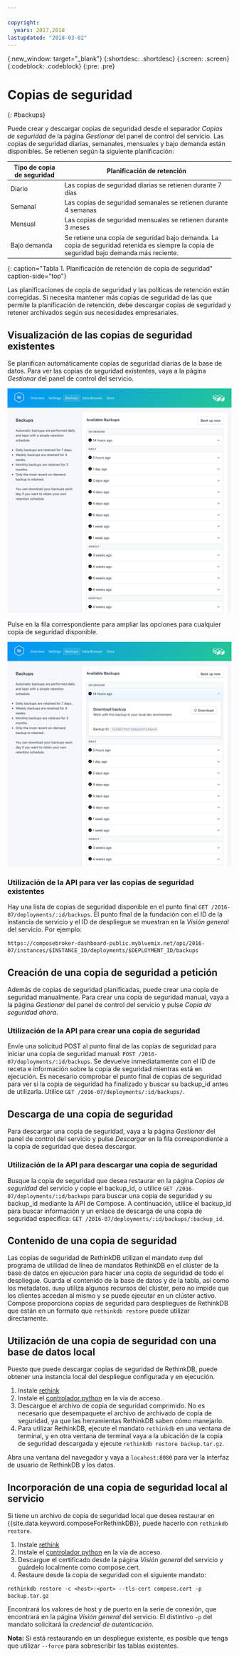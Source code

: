 ```yaml
---

copyright:
  years: 2017,2018
lastupdated: "2018-03-02"
---
```


{:new_window: target="_blank"}
{:shortdesc: .shortdesc}
{:screen: .screen}
{:codeblock: .codeblock}
{:pre: .pre}

# Copias de seguridad
{: #backups}

Puede crear y descargar copias de seguridad desde el separador _Copias de seguridad_ de la página _Gestionar_ del panel de control del servicio. Las copias de seguridad diarias, semanales, mensuales y bajo demanda están disponibles. Se retienen según la siguiente planificación:

Tipo de copia de seguridad|Planificación de retención
----------|-----------
Diario|Las copias de seguridad diarias se retienen durante 7 días
Semanal|Las copias de seguridad semanales se retienen durante 4 semanas
Mensual|Las copias de seguridad mensuales se retienen durante 3 meses
Bajo demanda|Se retiene una copia de seguridad bajo demanda. La copia de seguridad retenida es siempre la copia de seguridad bajo demanda más reciente.
{: caption="Tabla 1. Planificación de retención de copia de seguridad" caption-side="top"}

Las planificaciones de copia de seguridad y las políticas de retención están corregidas. Si necesita mantener más copias de seguridad de las que permite la planificación de retención, debe descargar copias de seguridad y retener archivados según sus necesidades empresariales.

## Visualización de las copias de seguridad existentes

Se planifican automáticamente copias de seguridad diarias de la base de datos. Para ver las copias de seguridad existentes, vaya a la página *Gestionar* del panel de control del servicio. 

  ![Copias de seguridad](./images/rethink-backups-show.png "Una lista de copias de seguridad del panel de control del servicio")

Pulse en la fila correspondiente para ampliar las opciones para cualquier copia de seguridad disponible.

  ![Opciones de copia de seguridad](./images/rethink-backups-options.png "Opciones de una copia de seguridad.") 

### Utilización de la API para ver las copias de seguridad existentes

Hay una lista de copias de seguridad disponible en el punto final `GET /2016-07/deployments/:id/backups`. El punto final de la fundación con el ID de la instancia de servicio y el ID de despliegue se muestran en la _Visión general_ del servicio. Por ejemplo: 
``` 
https://composebroker-dashboard-public.mybluemix.net/api/2016-07/instances/$INSTANCE_ID/deployments/$DEPLOYMENT_ID/backups
```  

## Creación de una copia de seguridad a petición

Además de copias de seguridad planificadas, puede crear una copia de seguridad manualmente. Para crear una copia de seguridad manual, vaya a la página *Gestionar* del panel de control del servicio y pulse *Copia de seguridad ahora*.

### Utilización de la API para crear una copia de seguridad

Envíe una solicitud POST al punto final de las copias de seguridad para iniciar una copia de seguridad manual: `POST /2016-07/deployments/:id/backups`. Se devuelve inmediatamente con el ID de receta e información sobre la copia de seguridad mientras está en ejecución. Es necesario comprobar el punto final de copias de seguridad para ver si la copia de seguridad ha finalizado y buscar su backup_id antes de utilizarla. Utilice `GET /2016-07/deployments/:id/backups/`.

## Descarga de una copia de seguridad

Para descargar una copia de seguridad, vaya a la página *Gestionar* del panel de control del servicio y pulse *Descargar* en la fila correspondiente a la copia de seguridad que desea descargar.

### Utilización de la API para descargar una copia de seguridad

Busque la copia de seguridad que desea restaurar en la página _Copias de seguridad_ del servicio y copie el backup_id, o utilice `GET /2016-07/deployments/:id/backups` para buscar una copia de seguridad y su backup_id mediante la API de Compose. A continuación, utilice el backup_id para buscar información y un enlace de descarga de una copia de seguridad específica: `GET /2016-07/deployments/:id/backups/:backup_id`.

## Contenido de una copia de seguridad

Las copias de seguridad de RethinkDB utilizan el mandato `dump` del programa de utilidad de línea de mandatos RethinkDB en el clúster de la base de datos en ejecución para hacer una copia de seguridad de todo el despliegue. Guarda el contenido de la base de datos y de la tabla, así como los metadatos. `dump` utiliza algunos recursos del clúster, pero no impide que los clientes accedan al mismo y se puede ejecutar en un clúster activo. Compose proporciona copias de seguridad para despliegues de RethinkDB que están en un formato que `rethinkdb restore` puede utilizar directamente.

## Utilización de una copia de seguridad con una base de datos local

Puesto que puede descargar copias de seguridad de RethinkDB, puede obtener una instancia local del despliegue configurada y en ejecución.

1. Instale [rethink](https://www.rethinkdb.com/docs/install/)
2. Instale el [controlador python](https://www.rethinkdb.com/docs/install-drivers/python/) en la vía de acceso.
3. Descargue el archivo de copia de seguridad comprimido. No es necesario que desempaquete el archivo de archivado de copia de seguridad, ya que las herramientas RethinkDB saben cómo manejarlo.
4. Para utilizar RethinkDB, ejecute el mandato `rethinkdb` en una ventana de terminal, y en otra ventana de terminal vaya a la ubicación de la copia de seguridad descargada y ejecute `rethinkdb restore backup.tar.gz`.

Abra una ventana del navegador y vaya a `locahost:8080` para ver la interfaz de usuario de RethinkDB y los datos.

## Incorporación de una copia de seguridad local al servicio

Si tiene un archivo de copia de seguridad local que desea restaurar en {{site.data.keyword.composeForRethinkDB}}, puede hacerlo con `rethinkdb restore`.

1. Instale [rethink](https://www.rethinkdb.com/docs/install/)
2. Instale el [controlador python](https://www.rethinkdb.com/docs/install-drivers/python/) en la vía de acceso.
3. Descargue el certificado desde la página *Visión general* del servicio y guárdelo localmente como compose.cert.
4. Restaure desde la copia de seguridad con el siguiente mandato:

  ```
  rethinkdb restore -c <host>:<port> --tls-cert compose.cert -p backup.tar.gz
  ```

Encontrará los valores de host y de puerto en la serie de conexión, que encontrará en la página *Visión general* del servicio. El distintivo `-p` del mandato solicitará la _credencial de autenticación_.

**Nota:** Si está restaurando en un despliegue existente, es posible que tenga que utilizar `--force` para sobrescribir las tablas existentes.
